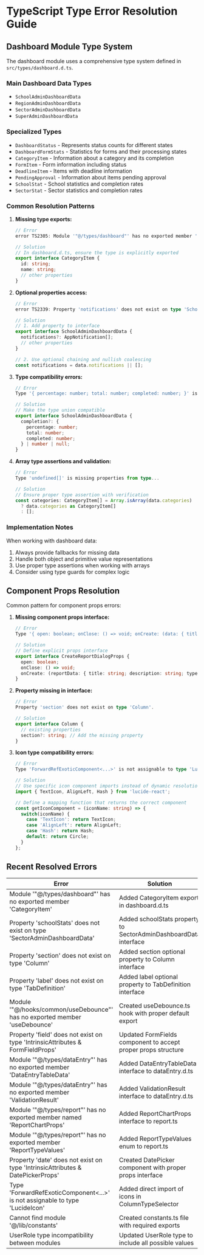 
# TypeScript Type Error Resolution Guide

## Dashboard Module Type System

The dashboard module uses a comprehensive type system defined in `src/types/dashboard.d.ts`.

### Main Dashboard Data Types

- `SchoolAdminDashboardData`
- `RegionAdminDashboardData`
- `SectorAdminDashboardData`
- `SuperAdminDashboardData`

### Specialized Types

- `DashboardStatus` - Represents status counts for different states
- `DashboardFormStats` - Statistics for forms and their processing states
- `CategoryItem` - Information about a category and its completion
- `FormItem` - Form information including status
- `DeadlineItem` - Items with deadline information
- `PendingApproval` - Information about items pending approval
- `SchoolStat` - School statistics and completion rates
- `SectorStat` - Sector statistics and completion rates

### Common Resolution Patterns

1. **Missing type exports:**
   ```typescript
   // Error
   error TS2305: Module '"@/types/dashboard"' has no exported member 'CategoryItem'.
   
   // Solution
   // In dashboard.d.ts, ensure the type is explicitly exported
   export interface CategoryItem {
     id: string;
     name: string;
     // other properties
   }
   ```

2. **Optional properties access:**
   ```typescript
   // Error
   error TS2339: Property 'notifications' does not exist on type 'SchoolAdminDashboardData'.
   
   // Solution
   // 1. Add property to interface
   export interface SchoolAdminDashboardData {
     notifications?: AppNotification[];
     // other properties
   }
   
   // 2. Use optional chaining and nullish coalescing
   const notifications = data.notifications || [];
   ```

3. **Type compatibility errors:**
   ```typescript
   // Error
   Type '{ percentage: number; total: number; completed: number; }' is not assignable to type 'number'.
   
   // Solution
   // Make the type union compatible
   export interface SchoolAdminDashboardData {
     completion?: {
       percentage: number;
       total: number;
       completed: number;
     } | number | null;
   }
   ```

4. **Array type assertions and validation:**
   ```typescript
   // Error
   Type 'undefined[]' is missing properties from type...
   
   // Solution
   // Ensure proper type assertion with verification
   const categories: CategoryItem[] = Array.isArray(data.categories) 
     ? data.categories as CategoryItem[]
     : [];
   ```

### Implementation Notes

When working with dashboard data:
1. Always provide fallbacks for missing data
2. Handle both object and primitive value representations
3. Use proper type assertions when working with arrays
4. Consider using type guards for complex logic

## Component Props Resolution

Common pattern for component props errors:

1. **Missing component props interface:**
   ```typescript
   // Error
   Type '{ open: boolean; onClose: () => void; onCreate: (data: { title: string; description: string; type: string; }) => Promise<void>; }' is not assignable to type 'IntrinsicAttributes & CreateReportDialogProps'.
   
   // Solution
   // Define explicit props interface
   export interface CreateReportDialogProps {
     open: boolean;
     onClose: () => void;
     onCreate: (reportData: { title: string; description: string; type: string }) => Promise<void>;
   }
   ```

2. **Property missing in interface:**
   ```typescript
   // Error
   Property 'section' does not exist on type 'Column'.
   
   // Solution
   export interface Column {
     // existing properties
     section?: string; // Add the missing property
   }
   ```

3. **Icon type compatibility errors:**
   ```typescript
   // Error
   Type 'ForwardRefExoticComponent<...>' is not assignable to type 'LucideIcon'.
   
   // Solution
   // Use specific icon component imports instead of dynamic resolution
   import { TextIcon, AlignLeft, Hash } from 'lucide-react';
   
   // Define a mapping function that returns the correct component
   const getIconComponent = (iconName: string) => {
     switch(iconName) {
       case 'TextIcon': return TextIcon;
       case 'AlignLeft': return AlignLeft;
       case 'Hash': return Hash;
       default: return Circle;
     }
   };
   ```

## Recent Resolved Errors

| Error | Solution | Date |
|------|-------|-------|
| Module '"@/types/dashboard"' has no exported member 'CategoryItem' | Added CategoryItem export in dashboard.d.ts | 2025-05-16 |
| Property 'schoolStats' does not exist on type 'SectorAdminDashboardData' | Added schoolStats property to SectorAdminDashboardData interface | 2025-05-16 |
| Property 'section' does not exist on type 'Column' | Added section optional property to Column interface | 2025-05-16 |
| Property 'label' does not exist on type 'TabDefinition' | Added label optional property to TabDefinition interface | 2025-05-16 |
| Module '"@/hooks/common/useDebounce"' has no exported member 'useDebounce' | Created useDebounce.ts hook with proper default export | 2025-05-16 |
| Property 'field' does not exist on type 'IntrinsicAttributes & FormFieldProps' | Updated FormFields component to accept proper props structure | 2025-05-20 |
| Module '"@/types/dataEntry"' has no exported member 'DataEntryTableData' | Added DataEntryTableData interface to dataEntry.d.ts | 2025-05-20 |
| Module '"@/types/dataEntry"' has no exported member 'ValidationResult' | Added ValidationResult interface to dataEntry.d.ts | 2025-05-20 |
| Module '"@/types/report"' has no exported member named 'ReportChartProps' | Added ReportChartProps interface to report.ts | 2025-05-20 |
| Module '"@/types/report"' has no exported member 'ReportTypeValues' | Added ReportTypeValues enum to report.ts | 2025-05-20 |
| Property 'date' does not exist on type 'IntrinsicAttributes & DatePickerProps' | Created DatePicker component with proper props interface | 2025-05-20 |
| Type 'ForwardRefExoticComponent<...>' is not assignable to type 'LucideIcon' | Added direct import of icons in ColumnTypeSelector | 2025-05-20 |
| Cannot find module '@/lib/constants' | Created constants.ts file with required exports | 2025-05-20 |
| UserRole type incompatibility between modules | Updated UserRole type to include all possible values | 2025-05-20 |

